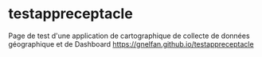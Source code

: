 # testappreceptacle
Page de test d'une application de cartographique de collecte de données géographique et de Dashboard
https://gnelfan.github.io/testappreceptacle
